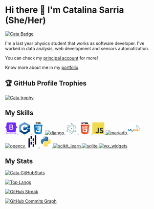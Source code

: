 # Hi there 👋 I'm Catalina Sarria (She/Her)

[![Cata Badge](https://komarev.com/ghpvc/?username=ccmorenos&label=Profile%20views&color=0e75b6&style=flat)](https://github.com/ccmorenos)

I'm a last year physics student that works as software developer. I've worked
in data analysis, web development and sensors automatization.

You can check my [principal account](https://github.com/ccmorenosa) for more!

Know more about me in my [portfolio](https://ccmorenos.github.io/portfolio/).

## :trophy: GitHub Profile Trophies

[![Cata trophy](https://github-profile-trophy.vercel.app/?username=ccmorenos&theme=radical&no-frame=true)](https://github.com/ccmorenos)

## My Skills

<a href="https://getbootstrap.com">
    <img src="https://raw.githubusercontent.com/devicons/devicon/master/icons/bootstrap/bootstrap-plain-wordmark.svg" alt="bootstrap" width="40" height="40"/>
</a>
<a href="https://www.w3schools.com/cpp/">
    <img src="https://raw.githubusercontent.com/devicons/devicon/master/icons/cplusplus/cplusplus-original.svg" alt="cplusplus" width="40" height="40"/>
</a>
<a href="https://www.w3schools.com/css/">
    <img src="https://raw.githubusercontent.com/devicons/devicon/master/icons/css3/css3-original-wordmark.svg" alt="css3" width="40" height="40"/>
</a>
<a href="https://www.djangoproject.com/">
    <img src="https://cdn.worldvectorlogo.com/logos/django.svg" alt="django" width="40" height="40"/>
</a>
<a href="https://www.electronjs.org">
    <img src="https://raw.githubusercontent.com/devicons/devicon/master/icons/electron/electron-original.svg" alt="electron" width="40" height="40"/>
</a>
<a href="https://www.w3.org/html/">
    <img src="https://raw.githubusercontent.com/devicons/devicon/master/icons/html5/html5-original-wordmark.svg" alt="html5" width="40" height="40"/>
</a>
<a href="https://developer.mozilla.org/en-US/docs/Web/JavaScript">
    <img src="https://raw.githubusercontent.com/devicons/devicon/master/icons/javascript/javascript-original.svg" alt="javascript" width="40" height="40"/>
</a>
<a href="https://mariadb.org/">
    <img src="https://www.vectorlogo.zone/logos/mariadb/mariadb-icon.svg" alt="mariadb" width="40" height="40"/>
</a>
<a href="https://www.mysql.com/">
    <img src="https://raw.githubusercontent.com/devicons/devicon/master/icons/mysql/mysql-original-wordmark.svg" alt="mysql" width="40" height="40"/>
</a>
<a href="https://opencv.org/">
    <img src="https://www.vectorlogo.zone/logos/opencv/opencv-icon.svg" alt="opencv" width="40" height="40"/>
</a>
<a href="https://pandas.pydata.org/">
    <img src="https://raw.githubusercontent.com/devicons/devicon/2ae2a900d2f041da66e950e4d48052658d850630/icons/pandas/pandas-original.svg" alt="pandas" width="40" height="40"/>
</a>
<a href="https://www.python.org">
    <img src="https://raw.githubusercontent.com/devicons/devicon/master/icons/python/python-original.svg" alt="python" width="40" height="40"/>
</a>
<a href="https://scikit-learn.org/">
    <img src="https://upload.wikimedia.org/wikipedia/commons/0/05/Scikit_learn_logo_small.svg" alt="scikit_learn" width="40" height="40"/>
</a>
<a href="https://www.sqlite.org/">
    <img src="https://www.vectorlogo.zone/logos/sqlite/sqlite-icon.svg" alt="sqlite" width="40" height="40"/>
</a>
<a href="https://www.wxwidgets.org/">
    <img src="https://upload.wikimedia.org/wikipedia/commons/b/bb/WxWidgets.svg" alt="wx_widgets" width="40" height="40"/>
</a>

## My Stats

[![Cata
GitHubStats](https://github-readme-stats.vercel.app/api?username=ccmorenos&show_icons=true&count_private=true&title_color=5BCEFA&text_color=ffffff&icon_color=F5A9B8&bg_color=1c1917)](https://github.com/ccmorenos)

[![Top Langs](https://github-readme-stats.vercel.app/api/top-langs/?username=ccmorenos&layout=compact&bg_color=1c1917&title_color=5BCEFA&text_color=ffffff)](https://github.com/ccmorenos)

[![GitHub
Streak](https://github-readme-streak-stats.herokuapp.com?user=ccmorenos&&stroke=F5A9B8&background=1c1917&ring=5BCEFA&fire=F5A9B8&currStreakNum=ffffff&currStreakLabel=5BCEFA&sideNums=ffffff&sideLabels=5BCEFA&dates=F5A9B8&)](https://github.com/ccmorenos)

[![GitHub Commits
Graph](https://github-readme-activity-graph.vercel.app/graph?username=ccmorenos&bg_color=1c1917&color=ffffff&line=F5A9B8&point=5BCEFA&area_color=F5A9B8&area=true&custom_title=GitHub%20Commits%20Graph)](https://github.com/ccmorenos)
